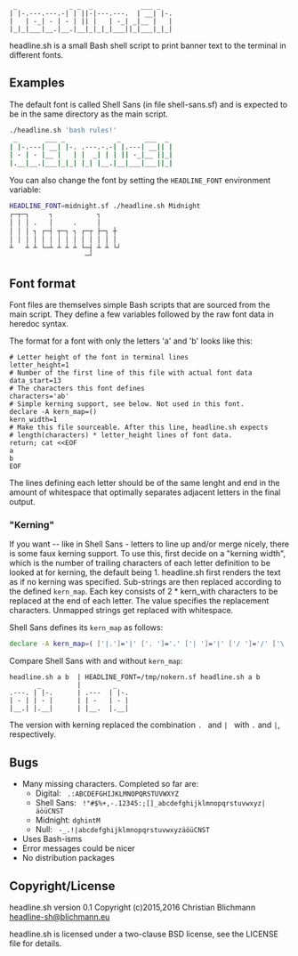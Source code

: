 ```
 _             _ _  _            ___ _   
| |-.---.---.-| | ||-|---.---.  | __| |-.
|   | -_| - | - | || |   | -_| _|__ |   |
|_|_|___|__.|__.|__|_|_|_|___||_|___|_|_|
```

headline.sh is a small Bash shell script to print banner text to the terminal
in different fonts.

Examples
--------

The default font is called Shell Sans (in file shell-sans.sf) and is expected
to be in the same directory as the main script.

```bash
./headline.sh 'bash rules!'
 _       ___ _             _      ___  _ 
| |-.---| __| |-. .---.-.-| |.---| __|| |
| - | - |__ |   | |  _| | | || -_|__ ||_|
|.__|__.|___|_|_| |_| |__.|__|___|___||_|
```

You can also change the font by setting the `HEADLINE_FONT` environment
variable:
```bash
HEADLINE_FONT=midnight.sf ./headline.sh Midnight
┌─┬─┐     ┐           ┐      
│ │ │ .   │     .     │      
│ │ │ ┐ ┌─┤ ┬─┐ ┐ ┌─┬ ├─┐ ┼  
│ │ │ │ │ │ │ │ │ │ │ │ │ │  
┴   ┴ ┴ └─┴ ┴ ┴ ┴ └─┤ ┴ ┴ └┘ 
                   ─┘
```

Font format
-----------

Font files are themselves simple Bash scripts that are sourced from the main
script. They define a few variables followed by the raw font data in heredoc
syntax.

The format for a font with only the letters 'a' and 'b' looks like this:
```
# Letter height of the font in terminal lines
letter_height=1
# Number of the first line of this file with actual font data 
data_start=13
# The characters this font defines
characters='ab'
# Simple kerning support, see below. Not used in this font.
declare -A kern_map=()
kern_width=1
# Make this file sourceable. After this line, headline.sh expects
# length(characters) * letter_height lines of font data.
return; cat <<EOF
a 
b 
EOF
```
The lines defining each letter should be of the same lenght and end in the
amount of whitespace that optimally separates adjacent letters in the final
output.

### "Kerning"

If you want -- like in Shell Sans - letters to line up and/or merge nicely,
there is some faux kerning support.
To use this, first decide on a "kerning width", which is the number of
trailing characters of each letter definition to be looked at for kerning,
the default being 1.
headline.sh first renders the text as if no kerning was specified.
Sub-strings are then replaced according to the defined `kern_map`. Each key
consists of 2 * kern_with characters to be replaced at the end of each letter.
The value specifies the replacement characters. Unmapped strings get replaced
with whitespace.

Shell Sans defines its `kern_map` as follows:
```bash
declare -A kern_map=( ['|.']='|' ['. ']='.' ['| ']='|' ['/ ']='/' ['\ ']='\')
```  

Compare Shell Sans with and without `kern_map`:
```
headline.sh a b  | HEADLINE_FONT=/tmp/nokern.sf headline.sh a b
       _         |        _   
.---. | |-.      | .---  | |-.
| - | | - |      | | -   | - |
|__.| |.__|      | |__.  |.__|
```
The version with kerning replaced the combination `. ` and `| ` with `.` and
`|`, respectively.

Bugs
----

  - Many missing characters. Completed so far are:
    * Digital: ` .:ABCDEFGHIJKLMNOPQRSTUVWXYZ`
    * Shell Sans: ` !"#$%+,-.12345:;[]_abcdefghijklmnopqrstuvwxyz|äöüCNST`
    * Midnight: `dghintM`
    * Null: ` -_.!|abcdefghijklmnopqrstuvwxyzäöüCNST`
  - Uses Bash-isms
  - Error messages could be nicer
  - No distribution packages


Copyright/License
-----------------

headline.sh version 0.1
Copyright (c)2015,2016 Christian Blichmann <headline-sh@blichmann.eu>

headline.sh is licensed under a two-clause BSD license, see the LICENSE file
for details.